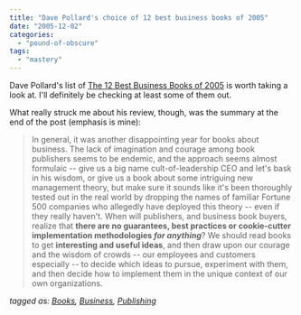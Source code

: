 ```yaml
---
title: "Dave Pollard's choice of 12 best business books of 2005"
date: "2005-12-02"
categories: 
  - "pound-of-obscure"
tags: 
  - "mastery"
---
```


Dave Pollard's list of [The 12 Best Business Books of 2005](http://blogs.salon.com/0002007/2005/12/01.html#a1357) is worth taking a look at. I'll definitely be checking at least some of them out.  
  
What really struck me about his review, though, was the summary at the end of the post (emphasis is mine):

> In general, it was another disappointing year for books about business. The lack of imagination and courage among book publishers seems to be endemic, and the approach seems almost formulaic -- give us a big name cult-of-leadership CEO and let's bask in his wisdom, or give us a book about some intriguing new management theory, but make sure it sounds like it's been thoroughly tested out in the real world by dropping the names of familiar Fortune 500 companies who allegedly have deployed this theory -- even if they really haven't. When will publishers, and business book buyers, realize that **there are no guarantees, best practices or cookie-cutter implementation methodologies _for anything_**? We should read books to get **interesting and useful ideas**, and then draw upon our courage and the wisdom of crowds -- our employees and customers especially -- to decide which ideas to pursue, experiment with them, and then decide how to implement them in the unique context of our own organizations.

  
  
_tagged as: [Books](http://technorati.com/tag/books), [Business](http://technorati.com/tag/business), [Publishing](http://technorati.com/tag/Publishing)_
